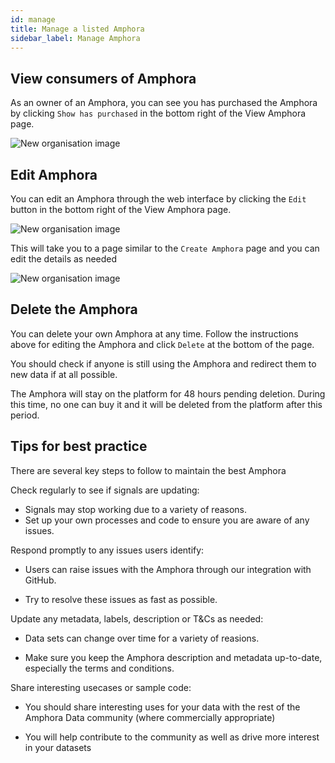 ```yaml
---
id: manage
title: Manage a listed Amphora
sidebar_label: Manage Amphora
---
```


## View consumers of Amphora

As an owner of an Amphora, you can see you has purchased the Amphora by clicking `Show has purchased` in the bottom right of the View Amphora page.

![New organisation image](../img/show_who_has_purchased.PNG)

## Edit Amphora

You can edit an Amphora through the web interface by clicking the `Edit` button in the bottom right of the View Amphora page.

![New organisation image](../img/edit_amphora_button.png)

This will take you to a page similar to the `Create Amphora` page and you can edit the details as needed

![New organisation image](../img/edit_amphora.PNG)

## Delete the Amphora

You can delete your own Amphora at any time. Follow the instructions above for editing the Amphora and click `Delete` at the bottom of the page.

You should check if anyone is still using the Amphora and redirect them to new data if at all possible.

The Amphora will stay on the platform for 48 hours pending deletion. During this time, no one can buy it and it will be deleted from the platform after this period.

## Tips for best practice

There are several key steps to follow to maintain the best Amphora

Check regularly to see if signals are updating: 

* Signals may stop working due to a variety of reasons. 
* Set up your own processes and code to ensure you are aware of any issues.

Respond promptly to any issues users identify:

* Users can raise issues with the Amphora through our integration with GitHub.

* Try to resolve these issues as fast as possible.

Update any metadata, labels, description or T&Cs as needed:

* Data sets can change over time for a variety of reasions.

* Make sure you keep the Amphora description and metadata up-to-date, especially the terms and conditions.

Share interesting usecases or sample code:
* You should share interesting uses for your data with the rest of the Amphora Data community (where commercially appropriate)

* You will help contribute to the community as well as drive more interest in your datasets
